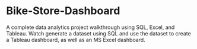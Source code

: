 # Bike-Store-Dashboard
A complete data analytics project walkthrough using SQL, Excel, and Tableau. Watch generate a dataset using SQL and use the dataset to create a Tableau dashboard, as well as an MS Excel dashboard.
